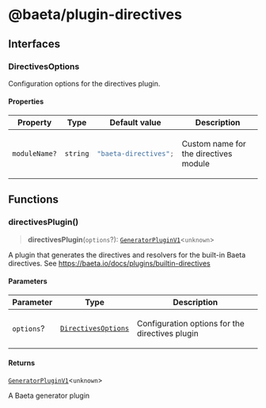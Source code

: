 # @baeta/plugin-directives

## Interfaces

### DirectivesOptions

Configuration options for the directives plugin.

#### Properties

<table>
<thead>
<tr>
<th>Property</th>
<th>Type</th>
<th>Default value</th>
<th>Description</th>
</tr>
</thead>
<tbody>
<tr>
<td>

<a id="modulename"></a> `moduleName?`

</td>
<td>

`string`

</td>
<td>

```ts
"baeta-directives";
```

</td>
<td>

Custom name for the directives module

</td>
</tr>
</tbody>
</table>

## Functions

### directivesPlugin()

> **directivesPlugin**(`options`?): [`GeneratorPluginV1`](../generator/index.md#generatorpluginv1store)\<`unknown`\>

A plugin that generates the directives and resolvers for the built-in Baeta directives.
See https://baeta.io/docs/plugins/builtin-directives

#### Parameters

<table>
<thead>
<tr>
<th>Parameter</th>
<th>Type</th>
<th>Description</th>
</tr>
</thead>
<tbody>
<tr>
<td>

`options`?

</td>
<td>

[`DirectivesOptions`](index.md#directivesoptions)

</td>
<td>

Configuration options for the directives plugin

</td>
</tr>
</tbody>
</table>

#### Returns

[`GeneratorPluginV1`](../generator/index.md#generatorpluginv1store)\<`unknown`\>

A Baeta generator plugin
